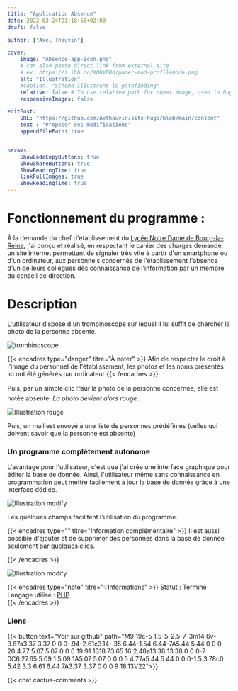 ```yaml
---
title: "Application Absence"
date: 2022-03-24T21:18:50+02:00
draft: false

author: ["Axel Thauvin"]

cover:
    image: "Absence-app-icon.png"
    # can also paste direct link from external site
    # ex. https://i.ibb.co/K0HVPBd/paper-mod-profilemode.png
    alt: "Illustration"
    #caption: "Schéma illustrant le pathfinding"
    relative: false # To use relative path for cover image, used in hugo Page-bundles
    responsiveImages: false

editPost:
    URL: "https://github.com/Axthauvin/site-hugo/blob/main/content"
    text : "Proposer des modifications"
    appendFilePath: true


params:
    ShowCodeCopyButtons: true
    ShowShareButtons: true
    ShowReadingTime: true
    linkFullImages: true
    ShowReadingTime: true
---
```



# Fonctionnement du programme :

À la demande du chef  d'établissement du [Lycée Notre Dame de Bourg-la-Reine](http://www.indblr.asso.fr/), j'ai conçu et réalisé, en respectant  le cahier des charges demandé, un site internet permettant de signaler très vite à partir d'un smartphone ou d'un ordinateur, aux personnels concernés de l'établissement l'absence d'un de leurs collègues dès connaissance de l'information par un membre du conseil de direction.


# Description 
L'utilisateur dispose d'un trombinoscope sur lequel il lui suffit de chercher la photo de la personne absente.

![trombinoscope](https://github.com/Axthauvin/site-hugo/blob/main/static/trombinoscope.png?raw=true)

{{< encadres type="danger" titre="À noter" >}}
 Afin de respecter le droit à l'image du personnel de l'établissement, les photos et les noms présentés ici ont été générés par ordinateur
{{< /encadres >}}



Puis, par un simple clic 🖱️sur la photo de la personne concernée, elle est notée absente. *La photo devient alors rouge*. 

![Illustration rouge](https://github.com/Axthauvin/site-hugo/blob/main/static/Capture-2.png?raw=true)

Puis, un mail est envoyé à une liste de personnes prédéfinies (celles qui doivent savoir que la personne est absente)


### Un programme complètement autonome

L'avantage pour l'utilisateur, c'est que j'ai crée une interface graphique pour éditer la base de donnée. Ainsi, l'utilisateur même sans connaissance en programmation peut mettre facilement à jour la base de donnée grâce à une interface dédiée.


![Illustration modify](https://github.com/Axthauvin/site-hugo/blob/main/static/modify-absence.png?raw=true)

Les quelques champs facilitent l'utilisation du programme.

{{< encadres type="" titre="Information complémentaire" >}}
  Il est aussi possible d'ajouter et de supprimer des personnes dans la base de donnée seulement par quelques clics.
  
{{< /encadres >}}

![Illustration modify](https://github.com/Axthauvin/site-hugo/blob/main/static/Ajout-absence.png?raw=true)

{{< encadres type="note" titre="💡Informations" >}}
  Statut : Terminé <br>
  Langage utilisé : <a href="https://www.php.net/">PHP </a> <br>
{{< /encadres >}}

### Liens 

{{< button text="Voir sur github" path="M9 19c-5 1.5-5-2.5-7-3m14 6v-3.87a3.37 3.37 0 0 0-.94-2.61c3.14-.35 6.44-1.54 6.44-7A5.44 5.44 0 0 0 20 4.77 5.07 5.07 0 0 0 19.91 1S18.73.65 16 2.48a13.38 13.38 0 0 0-7 0C6.27.65 5.09 1 5.09 1A5.07 5.07 0 0 0 5 4.77a5.44 5.44 0 0 0-1.5 3.78c0 5.42 3.3 6.61 6.44 7A3.37 3.37 0 0 0 9 18.13V22">}}

{{< chat cactus-comments >}}


